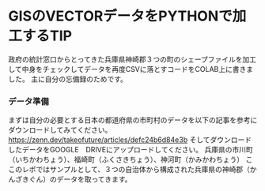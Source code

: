 # GISのVECTORデータをPYTHONで加工するTIP
政府の統計窓口からとってきた兵庫県神崎郡３つの町のシェープファイルを加工して中身をチェックしてデータを再度CSVに落とすコードをCOLAB上に書きました。
主に自分の忘備録のためです。
### データ準備
まずは自分の必要とする日本の都道府県の市町村のデータを以下の記事を参考にダウンロードしてみてください。
https://zenn.dev/takeofuture/articles/defc24b6d84e3b
そしてダウンロードしたデータをGOOGLE　DRIVEにアップロードしてください。
兵庫県の市川町（いちかわちょう）、福崎町（ふくさきちょう）、神河町（かみかわちょう）
ここのレポではサンプルとして、３つの自治体から構成された兵庫県の神崎郡（かんざきぐん）のデータを取ってきます。
